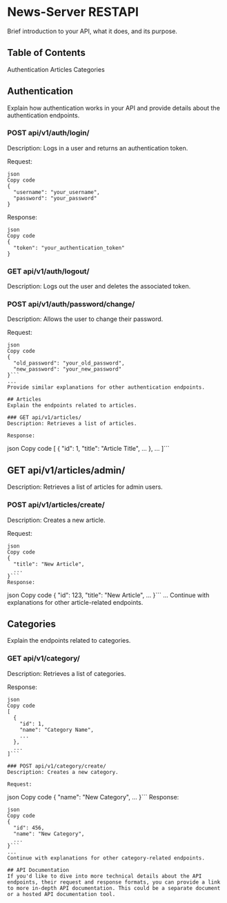 # News-Server RESTAPI
Brief introduction to your API, what it does, and its purpose.

## Table of Contents
Authentication
Articles
Categories
## Authentication
Explain how authentication works in your API and provide details about the authentication endpoints.

### POST api/v1/auth/login/
Description: Logs in a user and returns an authentication token.

Request:
```
json
Copy code
{
  "username": "your_username",
  "password": "your_password"
}
```
Response:
```
json
Copy code
{
  "token": "your_authentication_token"
}
```
### GET api/v1/auth/logout/
Description: Logs out the user and deletes the associated token.

### POST api/v1/auth/password/change/
Description: Allows the user to change their password.

Request:
```
json
Copy code
{
  "old_password": "your_old_password",
  "new_password": "your_new_password"
}```
...
Provide similar explanations for other authentication endpoints.

## Articles
Explain the endpoints related to articles.

### GET api/v1/articles/
Description: Retrieves a list of articles.

Response:
```
json
Copy code
[
  {
    "id": 1,
    "title": "Article Title",
    ...
  },
  ...
]```
## GET api/v1/articles/admin/
Description: Retrieves a list of articles for admin users.

### POST api/v1/articles/create/
Description: Creates a new article.

Request:
```
json
Copy code
{
  "title": "New Article",
  ...
}```
Response:
```
json
Copy code
{
  "id": 123,
  "title": "New Article",
  ...
}```
...
Continue with explanations for other article-related endpoints.

## Categories
Explain the endpoints related to categories.

### GET api/v1/category/
Description: Retrieves a list of categories.

Response:
```
json
Copy code
[
  {
    "id": 1,
    "name": "Category Name",
    ...
  },
  ...
]```

### POST api/v1/category/create/
Description: Creates a new category.

Request:
```
json
Copy code
{
  "name": "New Category",
  ...
}```
Response:
```
json
Copy code
{
  "id": 456,
  "name": "New Category",
  ...
}```
...
Continue with explanations for other category-related endpoints.

## API Documentation
If you'd like to dive into more technical details about the API endpoints, their request and response formats, you can provide a link to more in-depth API documentation. This could be a separate document or a hosted API documentation tool.
